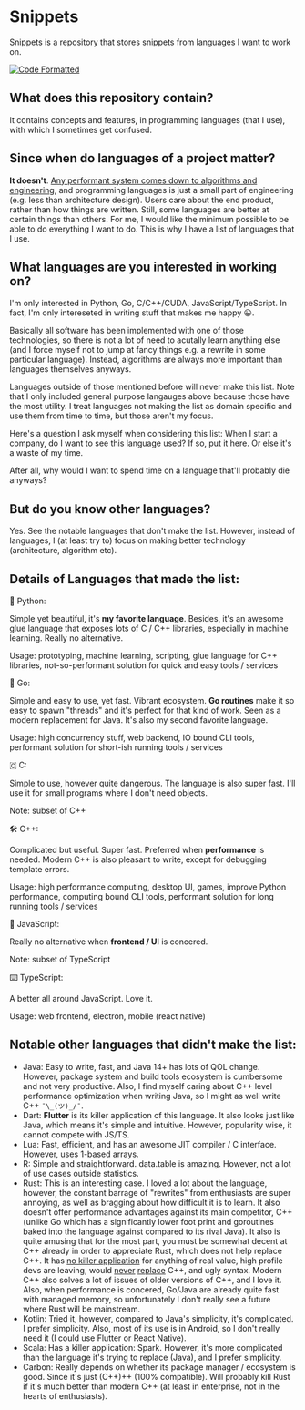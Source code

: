 # Snippets

Snippets is a repository that stores snippets from languages I want to work on.

[![Code Formatted](https://github.com/rentruewang/quirks/actions/workflows/format.yaml/badge.svg)](https://github.com/rentruewang/quirks/actions/workflows/format.yaml)

## What does this repository contain?

It contains concepts and features, in programming languages (that I use), with which I sometimes get confused.

## Since when do languages of a project matter?

**It doesn't**. [Any performant system comes down to algorithms and engineering](https://stackoverflow.com/a/4911818), and programming languages is just a small part of engineering (e.g. less than architecture design). Users care about the end product, rather than how things are written. Still, some languages are better at certain things than others. For me, I would like the minimum possible to be able to do everything I want to do. This is why I have a list of languages that I use.

## What languages are you interested in working on?

I'm only interested in Python, Go, C/C++/CUDA, JavaScript/TypeScript. In fact, I'm only intereseted in writing stuff that makes me happy 😀.

Basically all software has been implemented with one of those technologies, so there is not a lot of need to acutally learn anything else (and I force myself not to jump at fancy things e.g. a rewrite in some particular language). Instead, algorithms are always more important than languages themselves anyways.

Languages outside of those mentioned before will never make this list. Note that I only included general purpose langauges above because those have the most utility. I treat languages not making the list as domain specific and use them from time to time, but those aren't my focus.

Here's a question I ask myself when considering this list: When I start a company, do I want to see this language used? If so, put it here. Or else it's a waste of my time.

After all, why would I want to spend time on a language that'll probably die anyways?

## But do you know other languages?

Yes. See the notable languages that don't make the list. However, instead of languages, I (at least try to) focus on making better technology (architecture, algorithm etc).

## Details of Languages that made the list:

🐍 Python:

Simple yet beautiful, it's **my favorite language**. Besides, it's an awesome glue language that exposes lots of C / C++ libraries, especially in machine learning. Really no alternative.

Usage: prototyping, machine learning, scripting, glue language for C++ libraries, not-so-performant solution for quick and easy tools / services

🦫 Go:

Simple and easy to use, yet fast. Vibrant ecosystem. **Go routines** make it so easy to spawn "threads" and it's perfect for that kind of work. Seen as a modern replacement for Java. It's also my second favorite language.

Usage: high concurrency stuff, web backend, IO bound CLI tools, performant solution for short-ish running tools / services

🇨 C:

Simple to use, however quite dangerous. The language is also super fast. I'll use it for small programs where I don't need objects.

Note: subset of C++

🛠️ C++:

Complicated but useful. Super fast. Preferred when **performance** is needed. Modern C++ is also pleasant to write, except for debugging template errors.

Usage: high performance computing, desktop UI, games, improve Python performance, computing bound CLI tools, performant solution for long running tools / services

📜 JavaScript:

Really no alternative when **frontend / UI** is concered.

Note: subset of TypeScript

⌨️ TypeScript:

A better all around JavaScript. Love it.

Usage: web frontend, electron, mobile (react native)

## Notable other languages that didn't make the list:

- Java: Easy to write, fast, and Java 14+ has lots of QOL change. However, package system and build tools ecosystem is cumbersome and not very productive. Also, I find myself caring about C++ level performance optimization when writing Java, so I might as well write C++ `¯\_(ツ)_/¯`.
- Dart: **Flutter** is its killer application of this language. It also looks just like Java, which means it's simple and intuitive. However, popularity wise, it cannot compete with JS/TS.
- Lua: Fast, efficient, and has an awesome JIT compiler / C interface. However, uses 1-based arrays.
- R: Simple and straightforward. data.table is amazing. However, not a lot of use cases outside statistics.
- Rust: This is an interesting case. I loved a lot about the language, however, the constant barrage of "rewrites" from enthusiasts are super annoying, as well as bragging about how difficult it is to learn. It also doesn't offer performance advantages against its main competitor, C++ (unlike Go which has a significantly lower foot print and goroutines baked into the language against compared to its rival Java). It also is quite amusing that for the most part, you must be somewhat decent at C++ already in order to appreciate Rust, which does not help replace C++. It has [no killer application](https://www.reddit.com/r/programmingcirclejerk/comments/hdqdjd/rust_is_the_wrong_solution_for_almost_everything/) for anything of real value, high profile devs are leaving, would [never](https://www.quora.com/Will-Rust-replace-C++) [replace](https://news.ycombinator.com/item?id=29905917) C++, and ugly syntax. Modern C++ also solves a lot of issues of older versions of C++, and I love it. Also, when performance is concered, Go/Java are already quite fast with managed memory, so unfortunately I don't really see a future where Rust will be mainstream.
- Kotlin: Tried it, however, compared to Java's simplicity, it's complicated. I prefer simplicity. Also, most of its use is in Android, so I don't really need it (I could use Flutter or React Native).
- Scala: Has a killer application: Spark. However, it's more complicated than the language it's trying to replace (Java), and I prefer simplicity.
- Carbon: Really depends on whether its package manager / ecosystem is good. Since it's just (C++)++ (100% compatible). Will probably kill Rust if it's much better than modern C++ (at least in enterprise, not in the hearts of enthusiasts).
